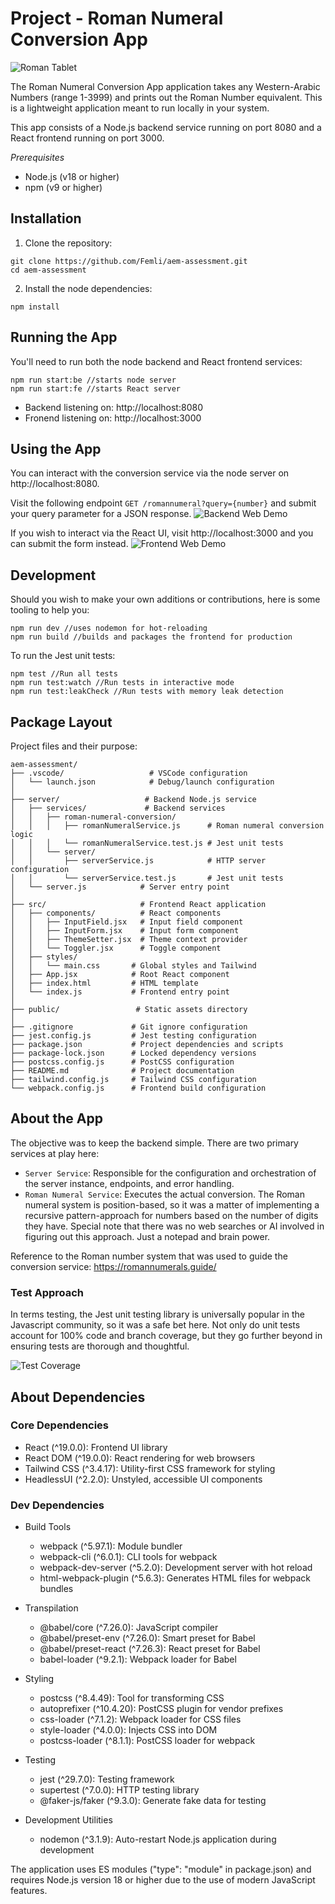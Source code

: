 # Project - Roman Numeral Conversion App

![Roman Tablet](/public/roman-tablet.png)

The Roman Numeral Conversion App application takes any Western-Arabic Numbers (range 1-3999) and prints out the Roman Number equivalent. This is a lightweight application meant to run locally in your system.

This app consists of a Node.js backend service running on port 8080 and a React frontend running on port 3000.

*Prerequisites*
- Node.js (v18 or higher)
- npm (v9 or higher)

## Installation

1. Clone the repository:
```
git clone https://github.com/Femli/aem-assessment.git
cd aem-assessment
```

2. Install the node dependencies:
```
npm install
```

## Running the App

You'll need to run both the node backend and React frontend services:
```
npm run start:be //starts node server
npm run start:fe //starts React server
```
- Backend listening on: http://localhost:8080
- Fronend listening on: http://localhost:3000

## Using the App

You can interact with the conversion service via the node server on http://localhost:8080.

Visit the following endpoint `GET /romannumeral?query={number}` and submit your query parameter for a JSON response.
![Backend Web Demo](/public/backend-demo.png)


If you wish to interact via the React UI, visit http://localhost:3000 and you can submit the form instead.
![Frontend Web Demo](/public/frontend-demo.png)

## Development

Should you wish to make your own additions or contributions, here is some tooling to help you:
```
npm run dev //uses nodemon for hot-reloading
npm run build //builds and packages the frontend for production
```

To run the Jest unit tests:
```
npm test //Run all tests
npm run test:watch //Run tests in interactive mode
npm run test:leakCheck //Run tests with memory leak detection
```

## Package Layout
Project files and their purpose:
```
aem-assessment/
├── .vscode/                   # VSCode configuration
│   └── launch.json            # Debug/launch configuration
│
├── server/                   # Backend Node.js service
│   ├── services/             # Backend services
│   │   ├── roman-numeral-conversion/
│   │   │   ├── romanNumeralService.js      # Roman numeral conversion logic
│   │   │   └── romanNumeralService.test.js # Jest unit tests
│   │   └── server/
│   │       ├── serverService.js            # HTTP server configuration
│   │       └── serverService.test.js       # Jest unit tests
│   └── server.js            # Server entry point
│
├── src/                     # Frontend React application
│   ├── components/          # React components
│   │   ├── InputField.jsx   # Input field component
│   │   ├── InputForm.jsx    # Input form component
│   │   ├── ThemeSetter.jsx  # Theme context provider
│   │   └── Toggler.jsx      # Toggle component
│   ├── styles/            
│   │   └── main.css       # Global styles and Tailwind
│   ├── App.jsx            # Root React component
│   ├── index.html         # HTML template
│   └── index.js           # Frontend entry point
│
├── public/                 # Static assets directory
│
├── .gitignore             # Git ignore configuration
├── jest.config.js         # Jest testing configuration
├── package.json           # Project dependencies and scripts
├── package-lock.json      # Locked dependency versions
├── postcss.config.js      # PostCSS configuration
├── README.md              # Project documentation
├── tailwind.config.js     # Tailwind CSS configuration
└── webpack.config.js      # Frontend build configuration
```

## About the App
The objective was to keep the backend simple. There are two primary services at play here:
- `Server Service`: Responsible for the configuration and orchestration of the server instance, endpoints, and error handling.
- `Roman Numeral Service`: Executes the actual conversion. The Roman numeral system is position-based, so it was a matter of implementing a recursive pattern-approach for numbers based on the number of digits they have. Special note that there was no web searches or AI involved in figuring out this approach. Just a notepad and brain power.

Reference to the Roman number system that was used to guide the conversion service: https://romannumerals.guide/

### Test Approach
In terms testing, the Jest unit testing library is universally popular in the Javascript community, so it was a safe bet here. Not only do unit tests account for 100% code and branch coverage, but they go further beyond in ensuring tests are thorough and thoughtful.

![Test Coverage](/public/test-coverage.png)

## About Dependencies

### Core Dependencies

- React (^19.0.0): Frontend UI library
- React DOM (^19.0.0): React rendering for web browsers
- Tailwind CSS (^3.4.17): Utility-first CSS framework for styling
- HeadlessUI (^2.2.0): Unstyled, accessible UI components

### Dev Dependencies

- Build Tools
    - webpack (^5.97.1): Module bundler
    - webpack-cli (^6.0.1): CLI tools for webpack
    - webpack-dev-server (^5.2.0): Development server with hot reload
    - html-webpack-plugin (^5.6.3): Generates HTML files for webpack bundles


- Transpilation
    - @babel/core (^7.26.0): JavaScript compiler
    - @babel/preset-env (^7.26.0): Smart preset for Babel
    - @babel/preset-react (^7.26.3): React preset for Babel
    - babel-loader (^9.2.1): Webpack loader for Babel


- Styling
    - postcss (^8.4.49): Tool for transforming CSS
    - autoprefixer (^10.4.20): PostCSS plugin for vendor prefixes
    - css-loader (^7.1.2): Webpack loader for CSS files
    - style-loader (^4.0.0): Injects CSS into DOM
    - postcss-loader (^8.1.1): PostCSS loader for webpack


- Testing
    - jest (^29.7.0): Testing framework
    - supertest (^7.0.0): HTTP testing library
    - @faker-js/faker (^9.3.0): Generate fake data for testing


- Development Utilities
    - nodemon (^3.1.9): Auto-restart Node.js application during development

The application uses ES modules ("type": "module" in package.json) and requires Node.js version 18 or higher due to the use of modern JavaScript features.